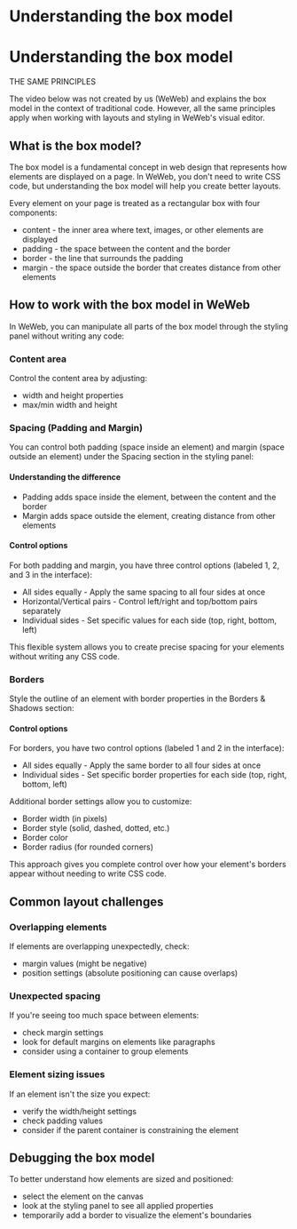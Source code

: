 # Understanding the box model ​


# Understanding the box model ​

THE SAME PRINCIPLES

The video below was not created by us (WeWeb) and explains the box model in the context of traditional code. However, all the same principles apply when working with layouts and styling in WeWeb's visual editor.


## What is the box model? ​

The box model is a fundamental concept in web design that represents how elements are displayed on a page. In WeWeb, you don't need to write CSS code, but understanding the box model will help you create better layouts.

Every element on your page is treated as a rectangular box with four components:

- content - the inner area where text, images, or other elements are displayed
- padding - the space between the content and the border
- border - the line that surrounds the padding
- margin - the space outside the border that creates distance from other elements


## How to work with the box model in WeWeb ​

In WeWeb, you can manipulate all parts of the box model through the styling panel without writing any code:


### Content area ​

Control the content area by adjusting:

- width and height properties
- max/min width and height


### Spacing (Padding and Margin) ​

You can control both padding (space inside an element) and margin (space outside an element) under the Spacing section in the styling panel:


#### Understanding the difference ​

- Padding adds space inside the element, between the content and the border
- Margin adds space outside the element, creating distance from other elements


#### Control options ​

For both padding and margin, you have three control options (labeled 1, 2, and 3 in the interface):

- All sides equally - Apply the same spacing to all four sides at once
- Horizontal/Vertical pairs - Control left/right and top/bottom pairs separately
- Individual sides - Set specific values for each side (top, right, bottom, left)

This flexible system allows you to create precise spacing for your elements without writing any CSS code.


### Borders ​

Style the outline of an element with border properties in the Borders & Shadows section:


#### Control options ​

For borders, you have two control options (labeled 1 and 2 in the interface):

- All sides equally - Apply the same border to all four sides at once
- Individual sides - Set specific border properties for each side (top, right, bottom, left)

Additional border settings allow you to customize:

- Border width (in pixels)
- Border style (solid, dashed, dotted, etc.)
- Border color
- Border radius (for rounded corners)

This approach gives you complete control over how your element's borders appear without needing to write CSS code.


## Common layout challenges ​


### Overlapping elements ​

If elements are overlapping unexpectedly, check:

- margin values (might be negative)
- position settings (absolute positioning can cause overlaps)


### Unexpected spacing ​

If you're seeing too much space between elements:

- check margin settings
- look for default margins on elements like paragraphs
- consider using a container to group elements


### Element sizing issues ​

If an element isn't the size you expect:

- verify the width/height settings
- check padding values
- consider if the parent container is constraining the element


## Debugging the box model ​

To better understand how elements are sized and positioned:

- select the element on the canvas
- look at the styling panel to see all applied properties
- temporarily add a border to visualize the element's boundaries

